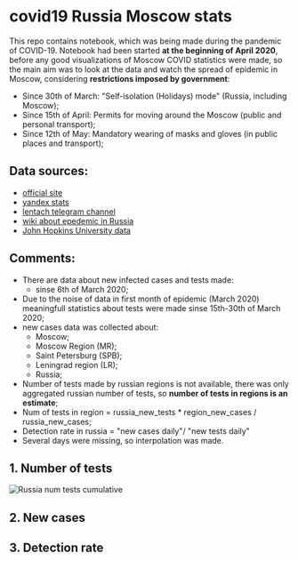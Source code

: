 # covid19 Russia Moscow stats

This repo contains notebook, which was being made during the pandemic of COVID-19. Notebook had been started **at the beginning of April 2020**, before any good visualizations of Moscow COVID statistics were made, so the main aim was to look at the data and watch the spread of epidemic in Moscow, considering **restrictions imposed by government**:

- Since 30th of March: "Self-isolation (Holidays) mode" (Russia, including Moscow);
- Since 15th of April: Permits for moving around the Moscow (public and personal transport);
- Since 12th of May: Mandatory wearing of masks and gloves (in public places and transport);


## Data sources:

- [official site](https://стопкоронавирус.рф/)
- [yandex stats](https://yandex.ru/covid19/stat?utm_source=main_graph&geoId=213)
- [lentach telegram channel](https://t.me/lentachold)
- [wiki about epedemic in Russia](https://ru.wikipedia.org/wiki/%D0%A0%D0%B0%D1%81%D0%BF%D1%80%D0%BE%D1%81%D1%82%D1%80%D0%B0%D0%BD%D0%B5%D0%BD%D0%B8%D0%B5_COVID-19_%D0%B2_%D0%A0%D0%BE%D1%81%D1%81%D0%B8%D0%B8)
- [John Hopkins University data](https://coronavirus.jhu.edu/map.html)


## Comments:

- There are data about new infected cases and tests made:
    - sinse 6th of March 2020;
- Due to the noise of data in first month of epidemic (March 2020) meaningfull statistics about tests were made sinse 15th-30th of March 2020;
- new cases data was collected about:
    - Moscow;
    - Moscow Region (MR);
    - Saint Petersburg (SPB);
    - Leningrad region (LR);
    - Russia;
- Number of tests made by russian regions is not available, there was only aggregated russian number of tests, so **number of tests in regions is an estimate**;
- Num of tests in region = russia_new_tests * region_new_cases / russia_new_cases;
- Detection rate in russia = "new cases daily"/ "new tests daily"
- Several days were missing, so interpolation was made.

## 1. Number of tests

![Russia num tests cumulative](https://github.com/mike-chesnokov/covid19_russia_moscow/tree/master/pictures/russia_num_tests_cumulative.jpg)

## 2. New cases

## 3. Detection rate
